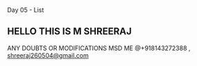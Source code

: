Day 05 - List

## HELLO THIS IS M SHREERAJ 
ANY DOUBTS OR MODIFICATIONS MSD ME @+918143272388 , shreeraj260504@gmail.com
